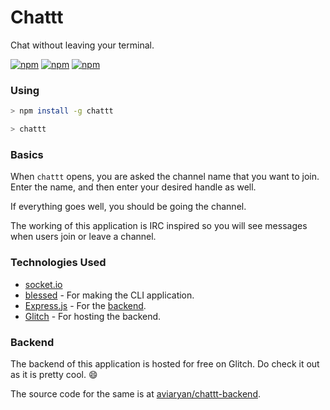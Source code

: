 # Chattt

Chat without leaving your terminal.


[![npm](https://img.shields.io/npm/v/chattt.svg)](https://www.npmjs.com/package/chattt)
[![npm](https://img.shields.io/npm/dm/chattt.svg)](https://www.npmjs.com/package/chattt)
[![npm](https://img.shields.io/npm/l/chattt.svg)]()


### Using

```sh
> npm install -g chattt

> chattt
```


### Basics

When `chattt` opens, you are asked the channel name that you want to join. Enter the name, and then enter your desired handle as well.

If everything goes well, you should be going the channel.

The working of this application is IRC inspired so you will see messages when users join or leave a channel.


### Technologies Used

* [socket.io](https://socket.io)
* [blessed](https://github.com/chjj/blessed) - For making the CLI application.
* [Express.js](https://expressjs.com/) - For the [backend](#backend).
* [Glitch](https://glitch.com) - For hosting the backend.


### Backend

The backend of this application is hosted for free on Glitch. 
Do check it out as it is pretty cool. 😄

The source code for the same is at [aviaryan/chattt-backend](https://github.com/aviaryan/chattt-backend).

